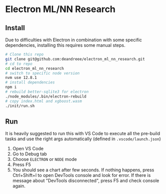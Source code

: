 # Electron ML/NN Research

## Install

Due to difficulties with Electron in combination with some specific dependencies, installing this requires some manual steps.

```bash
# Clone this repo
git clone git@github.com:deandreee/electron_ml_nn_research.git
# cd to repo
cd electron_ml_nn_research
# switch to specific node version
nvm use 12.8.1
# install dependencies
npm i
# rebuild better-sqlite3 for electron
./node_modules/.bin/electron-rebuild
# copy index.html and xgboost.wasm
./init/run.sh
```

## Run

It is heavily suggested to run this with VS Code to execute all the pre-build tasks and use the right args automatically (defined in `.vscode/launch.json`)

1. Open VS Code
2. Go to Debug tab
3. Choose `ELECTRON` or `NODE` mode
4. Press F5
5. You should see a chart after few seconds. If nothing happens, press Ctrl+Shift+I to open DevTools console and look for error. If there is message about "DevTools disconnected", press F5 and check console again.
